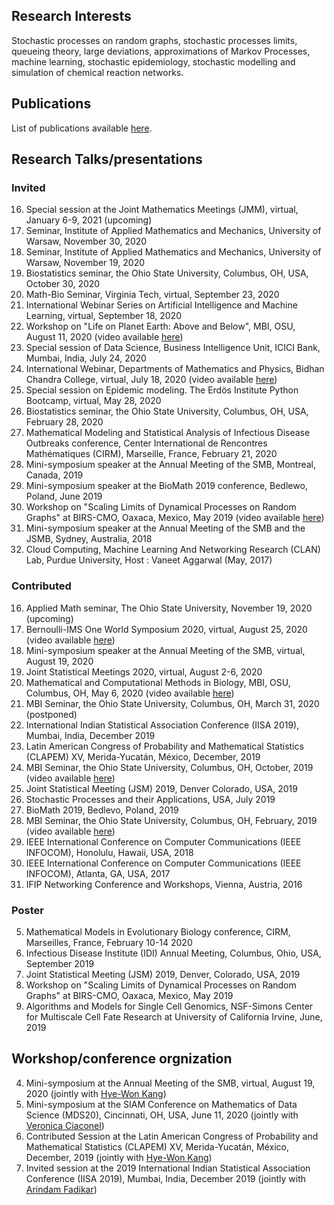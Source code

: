 ## Research Interests
Stochastic processes on random graphs, stochastic processes limits, queueing theory, large deviations, approximations of Markov Processes, machine learning, stochastic epidemiology, stochastic modelling and simulation of chemical reaction networks.

## Publications 
List of publications available [here](https://wasiur.github.io/Publications/).

## Research Talks/presentations
### Invited
16. Special session at the Joint Mathematics Meetings (JMM), virtual, January 6-9, 2021 (upcoming)
15. Seminar, Institute of Applied Mathematics and Mechanics, University of Warsaw, November 30, 2020
14. Seminar, Institute of Applied Mathematics and Mechanics, University of Warsaw, November 19, 2020
13. Biostatistics seminar, the Ohio State University, Columbus, OH, USA, October 30, 2020 
13. Math-Bio Seminar, Virginia Tech, virtual, September 23, 2020 
12. International Webinar Series on Artificial Intelligence and Machine Learning, virtual, September 18, 2020 
11. Workshop on "Life on Planet Earth: Above and Below", MBI, OSU, August 11, 2020 (video available [here](https://video.mbi.ohio-state.edu/video/player/?id=4954&title=Incorporating+age+and+delay+into+models+for+biophysical+systems))
10. Special session of Data Science, Business Intelligence Unit, ICICI Bank, Mumbai, India, July 24, 2020
9. International Webinar, Departments of Mathematics and Physics, Bidhan Chandra College, virtual, July 18, 2020 (video available [here](https://www.youtube.com/watch?v=rR3MpyqkJoA))
8. Special session on Epidemic modeling. The Erdös Institute Python Bootcamp, virtual, May 28, 2020
7. Biostatistics seminar, the Ohio State University, Columbus, OH, USA, February 28, 2020
6. Mathematical Modeling and Statistical Analysis of Infectious Disease Outbreaks conference, Center International de Rencontres Mathématiques (CIRM), Marseille, France, February 21, 2020
5. Mini-symposium speaker at the Annual Meeting of the SMB, Montreal, Canada, 2019
4. Mini-symposium speaker at the BioMath 2019 conference, Bedlewo, Poland, June 2019 
3. Workshop on "Scaling Limits of Dynamical Processes on Random Graphs" at BIRS-CMO, Oaxaca, Mexico, May 2019 (video available [here](http://www.birs.ca/events/2019/5-day-workshops/19w5071/videos/watch/201905201502-KhudaBukhsh.html))
2. Mini-symposium speaker at the Annual Meeting of the SMB and the JSMB, Sydney, Australia, 2018
1. Cloud Computing, Machine Learning And Networking Research (CLAN) Lab, Purdue University, Host : Vaneet Aggarwal (May, 2017)

### Contributed 
16. Applied Math seminar, The Ohio State University, November 19, 2020 (upcoming)
15. Bernoulli-IMS One World Symposium 2020, virtual, August 25, 2020 (video available [here](https://www.youtube.com/watch?v=UBujKMt4zH4))
14. Mini-symposium speaker at the Annual Meeting of the SMB, virtual, August 19, 2020 
13. Joint Statistical Meetings 2020, virtual, August 2-6, 2020
12. Mathematical and Computational Methods in Biology, MBI, OSU, Columbus, OH, May 6, 2020 (video available [here](https://video.mbi.ohio-state.edu/video/player/?id=4922&title=Survival+Dynamical+Systems%3A+individual-level+survival+analysis+from+population-level+epidemic+models))
11. MBI Seminar, the Ohio State University, Columbus, OH, March 31, 2020 (postponed)
10. International Indian Statistical Association Conference (IISA 2019), Mumbai, India, December 2019 
9. Latin American Congress of Probability and Mathematical Statistics (CLAPEM) XV, Merida-Yucatán, México, December, 2019
8. MBI Seminar, the Ohio State University, Columbus, OH, October, 2019 (video available [here](https://video.mbi.ohio-state.edu/video/player/?id=4781&title=Seminar%253A+Wasiur+KhudaBukhsh+-+Multi-Scale+Dynamics+of+Stochastic+Biological+Systems+Through+the+Lens+of+Survival+Dynamical+Systems+%2528SDS%2529))
7. Joint Statistical Meeting (JSM) 2019, Denver Colorado, USA, 2019
6. Stochastic Processes and their Applications, USA, July 2019
5. BioMath 2019, Bedlevo, Poland, 2019
4. MBI Seminar, the Ohio State University, Columbus, OH, February, 2019 (video available [here](https://video.mbi.ohio-state.edu/video/player/?id=4678&title=Approximate+lumpability+for+Markovian+agent-based+models+using+local+symmetries))
3. IEEE International Conference on Computer Communications (IEEE INFOCOM), Honolulu, Hawaii, USA, 2018
2. IEEE International Conference on Computer Communications (IEEE INFOCOM), Atlanta, GA, USA, 2017
1. IFIP Networking Conference and Workshops, Vienna, Austria, 2016

### Poster 
5. Mathematical Models in Evolutionary Biology conference, CIRM, Marseilles, France, February 10-14 2020 
4. Infectious Disease Institute (IDI) Annual Meeting, Columbus, Ohio, USA, September 2019
3. Joint Statistical Meeting (JSM) 2019, Denver, Colorado, USA, 2019 
2. Workshop on "Scaling Limits of Dynamical Processes on Random Graphs" at BIRS-CMO, Oaxaca, Mexico, May 2019
1. Algorithms and Models for Single Cell Genomics, NSF-Simons Center for Multiscale Cell Fate Research at University of California Irvine, June, 2019 


## Workshop/conference orgnization
4. Mini-symposium at the Annual Meeting of the SMB, virtual, August 19, 2020 (jointly with [Hye-Won Kang](https://userpages.umbc.edu/~hwkang/)) 
3. Mini-symposium at the SIAM Conference on Mathematics of Data Science (MDS20), Cincinnati, OH, USA, June 11, 2020 (jointly with [Veronica Ciaconel](https://www.asc.ohio-state.edu/ciocanel.1/index.html))
2. Contributed Session at the Latin American Congress of Probability and Mathematical Statistics (CLAPEM) XV, Merida-Yucatán, México, December, 2019 (jointly with [Hye-Won Kang](https://userpages.umbc.edu/~hwkang/)) 
1. Invited session at the 2019 International Indian Statistical Association Conference (IISA 2019), Mumbai, India, December 2019 (jointly with [Arindam Fadikar](https://www.anl.gov/profile/arindam-fadikar))
